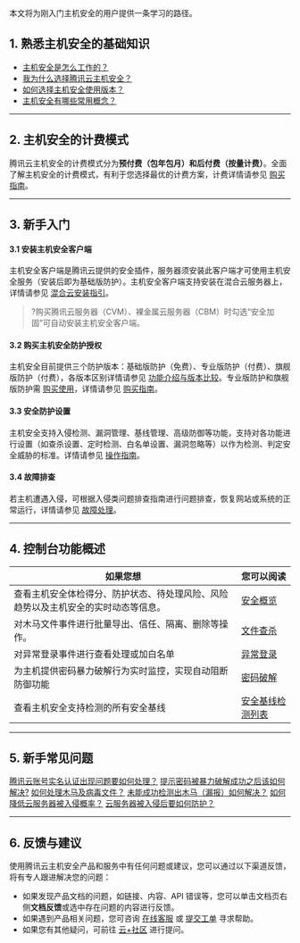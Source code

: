 本文将为刚入门主机安全的用户提供一条学习的路径。
## 1. 熟悉主机安全的基础知识
- [主机安全是怎么工作的？](https://cloud.tencent.com/document/product/296/2221)
- [我为什么选择腾讯云主机安全？](https://cloud.tencent.com/document/product/296/2234)
- [如何选择主机安全使用版本？](https://cloud.tencent.com/document/product/296/2222)
- [主机安全有哪些常用概念？](https://cloud.tencent.com/document/product/296/44920)

-----

## 2. 主机安全的计费模式
腾讯云主机安全的计费模式分为**预付费（包年包月）**和**后付费（按量计费）**。全面了解主机安全的计费模式，有利于您选择最优的计费方案，计费详情请参见 [购买指南](https://cloud.tencent.com/document/product/296/12230)。

-----

## 3. 新手入门
#### 3.1 安装主机安全客户端
主机安全客户端是腾讯云提供的安全插件，服务器须安装此客户端才可使用主机安全服务（安装后即为基础版防护）。主机安全客户端支持安装在混合云服务器上，详情请参见 [混合云安装指引](https://cloud.tencent.com/document/product/296/57600)。
>?购买腾讯云服务器（CVM）、裸金属云服务器（CBM）时勾选“安全加固”可自动安装主机安全客户端。



#### 3.2 购买主机安全防护授权
主机安全目前提供三个防护版本：基础版防护（免费）、专业版防护（付费）、旗舰版防护（付费），各版本区别详情请参见 [功能介绍与版本比较](https://cloud.tencent.com/document/product/296/2222)。专业版防护和旗舰版防护需 [购买使用](https://buy.cloud.tencent.com/yunjing)，详情请参见 [购买指南](https://cloud.tencent.com/document/product/296/12230)。

#### 3.3 安全防护设置
主机安全支持入侵检测、漏洞管理、基线管理、高级防御等功能，支持对各功能进行设置（如查杀设置、定时检测、白名单设置、漏洞忽略等）以作为检测、判定安全威胁的标准。详情请参见 [操作指南](https://cloud.tencent.com/document/product/296/41219)。

#### 3.4 故障排查
若主机遭遇入侵，可根据入侵类问题排查指南进行问题排查，恢复网站或系统的正常运行，详情请参见 [故障处理](https://cloud.tencent.com/document/product/296/9604)。


-----

## 4. 控制台功能概述


| 如果您想 | 您可以阅读 | 
|---------|---------|
| 查看主机安全体检得分、防护状态、待处理风险、风险趋势以及主机安全的实时动态等信息。 | [安全概览](https://cloud.tencent.com/document/product/296/41219) | 
|对木马文件事件进行批量导出、信任、隔离、删除等操作。|[文件查杀](https://cloud.tencent.com/document/product/296/13008)|
|对异常登录事件进行查看处理或加白名单|[异常登录](https://cloud.tencent.com/document/product/296/13643)|
|为主机提供密码暴力破解行为实时监控，实现自动阻断防御功能|[密码破解](https://cloud.tencent.com/document/product/296/42730)|
|查看主机安全支持检测的所有安全基线|[安全基线检测列表](https://cloud.tencent.com/document/product/296/17339)|


-----
## 5. 新手常见问题
[腾讯云账号实名认证出现问题要如何处理？](https://cloud.tencent.com/document/product/296/48970#.E8.85.BE.E8.AE.AF.E4.BA.91.E8.B4.A6.E5.8F.B7.E5.AE.9E.E5.90.8D.E8.AE.A4.E8.AF.81.E5.87.BA.E7.8E.B0.E9.97.AE.E9.A2.98.E8.A6.81.E5.A6.82.E4.BD.95.E5.A4.84.E7.90.86.EF.BC.9F)
[提示密码被暴力破解成功之后该如何解决?](https://cloud.tencent.com/document/product/296/48971#.3Ca-id.3D.22password2.22.3E.E6.8F.90.E7.A4.BA.E5.AF.86.E7.A0.81.E8.A2.AB.E6.9A.B4.E5.8A.9B.E7.A0.B4.E8.A7.A3.E6.88.90.E5.8A.9F.E4.B9.8B.E5.90.8E.E8.AF.A5.E5.A6.82.E4.BD.95.E8.A7.A3.E5.86.B3.3F.3C.2Fa.3E)
[如何处理木马及病毒文件？](https://cloud.tencent.com/document/product/296/48971#.3Ca-id.3D.22muma3.22.3E.E5.A6.82.E4.BD.95.E5.A4.84.E7.90.86.E6.9C.A8.E9.A9.AC.E5.8F.8A.E7.97.85.E6.AF.92.E6.96.87.E4.BB.B6.EF.BC.9F.3C.2Fa.3E)
[未能成功检测出木马（漏报）如何解决？](https://cloud.tencent.com/document/product/296/48971#.3Ca-id.3D.22muma2.22.3E.E6.9C.AA.E8.83.BD.E6.88.90.E5.8A.9F.E6.A3.80.E6.B5.8B.E5.87.BA.E6.9C.A8.E9.A9.AC.EF.BC.88.E6.BC.8F.E6.8A.A5.EF.BC.89.E5.A6.82.E4.BD.95.E8.A7.A3.E5.86.B3.EF.BC.9F.3C.2Fa.3E)
[如何降低云服务器被入侵概率？](https://cloud.tencent.com/document/product/296/48971#.3Ca-id.3D.22invade2.22.3E.E5.A6.82.E4.BD.95.E9.99.8D.E4.BD.8E.E4.BA.91.E6.9C.8D.E5.8A.A1.E5.99.A8.E8.A2.AB.E5.85.A5.E4.BE.B5.E6.A6.82.E7.8E.87.EF.BC.9F.3C.2Fa.3E)
[云服务器被入侵后要如何防护？](https://cloud.tencent.com/document/product/296/48971#.3Ca-id.3D.22invade3.22.3E.E4.BA.91.E6.9C.8D.E5.8A.A1.E5.99.A8.E8.A2.AB.E5.85.A5.E4.BE.B5.E5.90.8E.E8.A6.81.E5.A6.82.E4.BD.95.E9.98.B2.E6.8A.A4.EF.BC.9F.3C.2Fa.3E)

-----

## 6. 反馈与建议
使用腾讯云主机安全产品和服务中有任何问题或建议，您可以通过以下渠道反馈，将有专人跟进解决您的问题：
- 如果发现产品文档的问题，如链接、内容、API 错误等，您可以单击文档页右侧**文档反馈**或选中存在问题的内容进行反馈。
- 如果遇到产品相关问题，您可咨询 [在线客服](https://cloud.tencent.com/act/event/Online_service?from=connect-entry) 或 [提交工单](https://console.cloud.tencent.com/workorder/category?level1_id=141&level2_id=635&source=0&data_title=T-Sec-%E4%B8%BB%E6%9C%BA%E5%AE%89%E5%85%A8&step=1) 寻求帮助。
- 如果您有其他疑问，可前往 [云+社区](https://cloud.tencent.com/developer/tag/109) 进行提问。
